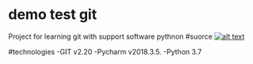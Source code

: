 # demo test git
Project for learning git with support software
pythnon
#suorce
[![alt text](https://jaktestowac.pl/wp-content/uploads/2018/03/logo-v3.png) ](https://www.youtube.com/?gl=PL&tab=r1)


#technologies
-GIT v2.20
-Pycharm v2018.3.5.
-Python 3.7


